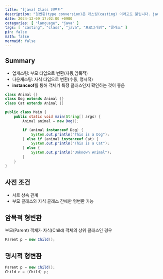 ```yaml
---
title: "[java] Class 형변환"
description: "형변환(type conversion)은 캐스팅(casting) 이라고도 불립니다. java 에서의 class 형 변환에 대해 알아봅니다."
date: 2024-12-09 17:02:00 +0900
categories: [ "language", "java" ]
tags: [ "casting", "class", "java", "프로그래밍", "클래스" ]
pin: false
math: false
mermaid: false
---
```


## Summary

* 업캐스팅: 부모 타입으로 변환(자동,암묵적)
* 다운캐스팅: 자식 타입으로 변환(수동, 명시적)
* **instanceof**를 통해 객체가 특정 클래스인지 확인하는 것이 좋음

```java
class Animal {}
class Dog extends Animal {}
class Cat extends Animal {}

public class Main {
    public static void main(String[] args) {
        Animal animal = new Dog();

        if (animal instanceof Dog) {
            System.out.println("This is a Dog");
        } else if (animal instanceof Cat) {
            System.out.println("This is a Cat");
        } else {
            System.out.println("Unknown Animal");
        }
    }
}
```

## 사전 조건

* 서로 상속 관계
* 부모 클래스와 자식 클래스 간에만 형변환 가능

## **암묵적 형변환**

부모(Parent) 객체가 자식(Child) 객체의 상위 클래스인 경우

```java
Parent p = new Child();
```

## **명시적 형변환**

```java
Parent p = new Child();
Child c = (Child) p;
```
